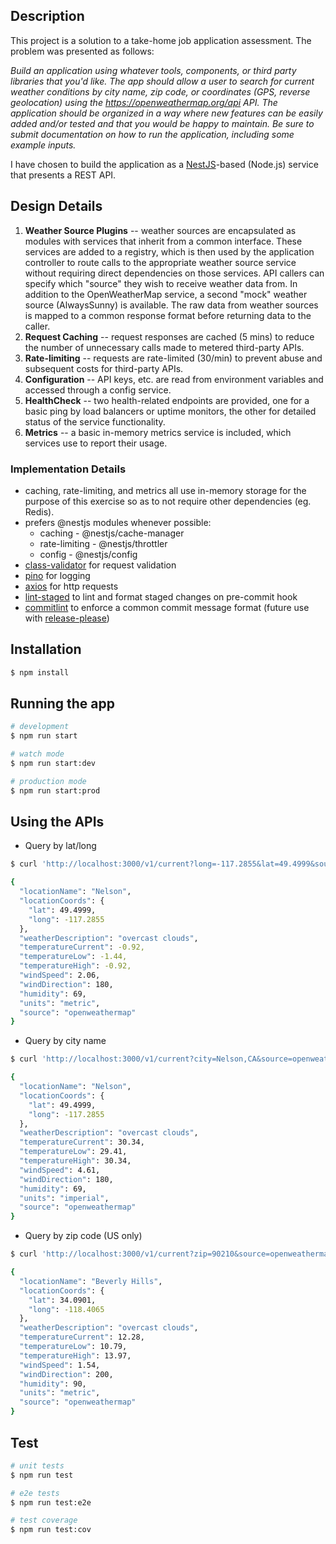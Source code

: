 ## Description

This project is a solution to a take-home job application assessment. The problem was presented as follows:

*Build an application using whatever tools, components, or third party libraries that you'd like. The app
should allow a user to search for current weather conditions by city name, zip code, or coordinates
(GPS, reverse geolocation) using the https://openweathermap.org/api API. The application should be
organized in a way where new features can be easily added and/or tested and that you would be
happy to maintain. Be sure to submit documentation on how to run the application, including some
example inputs.*

I have chosen to build the application as a [NestJS](https://docs.nestjs.com)-based (Node.js) service that presents a REST API.

## Design Details

1. **Weather Source Plugins** -- weather sources are encapsulated as modules with services
that inherit from a common interface. These services are added to a registry, which is
then used by the application controller to route calls to the appropriate weather source
service without requiring direct dependencies on those services. API callers can specify
which "source" they wish to receive weather data from. In addition to the OpenWeatherMap
service, a second "mock" weather source (AlwaysSunny) is available. The raw data from
weather sources is mapped to a common response format before returning data to the caller.
2. **Request Caching** -- request responses are cached (5 mins) to reduce the number of
unnecessary calls made to metered third-party APIs.
3. **Rate-limiting** -- requests are rate-limited (30/min) to prevent abuse and subsequent
costs for third-party APIs.
4. **Configuration** -- API keys, etc. are read from environment variables and accessed through a config service.
5. **HealthCheck** -- two health-related endpoints are provided, one for a basic ping by
load balancers or uptime monitors, the other for detailed status of the service functionality.
6. **Metrics** -- a basic in-memory metrics service is included, which services use to
report their usage.

### Implementation Details

- caching, rate-limiting, and metrics all use in-memory storage for the purpose of this exercise so as to not require other dependencies (eg. Redis).
- prefers @nestjs modules whenever possible:
  - caching - @nestjs/cache-manager
  - rate-limiting - @nestjs/throttler
  - config - @nestjs/config
- [class-validator](https://github.com/typestack/class-validator#readme) for request validation
- [pino](https://getpino.io) for logging
- [axios](https://axios-http.com) for http requests
- [lint-staged](https://github.com/lint-staged/lint-staged#readme) to lint and format staged changes on pre-commit hook
- [commitlint](https://commitlint.js.org) to enforce a common commit message format (future use with [release-please](https://github.com/googleapis/release-please#readme))

## Installation

```bash
$ npm install
```

## Running the app

```bash
# development
$ npm run start

# watch mode
$ npm run start:dev

# production mode
$ npm run start:prod
```

## Using the APIs

- Query by lat/long
```bash
$ curl 'http://localhost:3000/v1/current?long=-117.2855&lat=49.4999&source=openweathermap'                                                                                                                                ─╯

{
  "locationName": "Nelson",
  "locationCoords": {
    "lat": 49.4999,
    "long": -117.2855
  },
  "weatherDescription": "overcast clouds",
  "temperatureCurrent": -0.92,
  "temperatureLow": -1.44,
  "temperatureHigh": -0.92,
  "windSpeed": 2.06,
  "windDirection": 180,
  "humidity": 69,
  "units": "metric",
  "source": "openweathermap"
}
```

- Query by city name
```bash
$ curl 'http://localhost:3000/v1/current?city=Nelson,CA&source=openweathermap&units=imperial'

{
  "locationName": "Nelson",
  "locationCoords": {
    "lat": 49.4999,
    "long": -117.2855
  },
  "weatherDescription": "overcast clouds",
  "temperatureCurrent": 30.34,
  "temperatureLow": 29.41,
  "temperatureHigh": 30.34,
  "windSpeed": 4.61,
  "windDirection": 180,
  "humidity": 69,
  "units": "imperial",
  "source": "openweathermap"
}
```

- Query by zip code (US only)
```bash
$ curl 'http://localhost:3000/v1/current?zip=90210&source=openweathermap'

{
  "locationName": "Beverly Hills",
  "locationCoords": {
    "lat": 34.0901,
    "long": -118.4065
  },
  "weatherDescription": "overcast clouds",
  "temperatureCurrent": 12.28,
  "temperatureLow": 10.79,
  "temperatureHigh": 13.97,
  "windSpeed": 1.54,
  "windDirection": 200,
  "humidity": 90,
  "units": "metric",
  "source": "openweathermap"
}
```


## Test

```bash
# unit tests
$ npm run test

# e2e tests
$ npm run test:e2e

# test coverage
$ npm run test:cov
```
